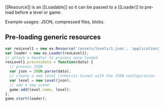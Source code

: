 [[Resource]] is an [[Loadable]] so it can be passed to a [[Loader]] to pre-load before
a level or game.

Example usages: JSON, compressed files, blobs.

## Pre-loading generic resources

```js
var resLevel1 = new ex.Resource('/assets/levels/1.json', 'application/json');
var loader = new ex.Loader(resLevel1);
// attach a handler to process once loaded
resLevel1.processData = function(data) {
  // process JSON
  var json = JSON.parse(data);
  // create a new level (inherits Scene) with the JSON configuration
  var level = new Level(json);
  // add a new scene
  game.add(level.name, level);
};
game.start(loader);
```
